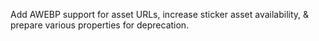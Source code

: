 Add AWEBP support for asset URLs, increase sticker asset availability, & prepare various properties for deprecation.
